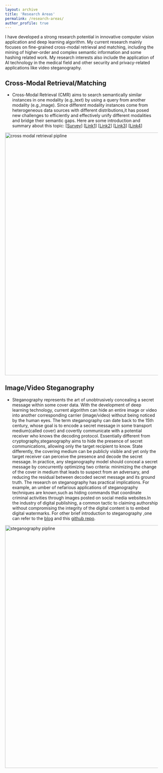 ```yaml
---
layout: archive
title: 'Research Areas'
permalink: /research-areas/
author_profile: true
---
```


I have developed a strong research potential in innovative computer vision application and deep learning algorithm.
My current research mainly focuses on fine-grained cross-modal retrieval and matching, including the mining of higher-order and complex semantic information and some hashing related work.
My research interests also include the application of AI technology in the medical field and other security and privacy-related applications like video steganography.

 <!-- My research aims to bridge the gap between the theoretical modelling and practical exploitation of physical layer security using state-of-the-art testbeds and equipment. -->
<!-- In particular, my research aims to ensure the secure connection using key generation and device authentication using radio frequency fingerprint identification. -->

## Cross-Modal Retrieval/Matching

- Cross-Modal Retrieval (CMR) aims to search semantically similar instances in one modality (e.g.,text) by using a query from another modality (e.g.,image). Since different modality instances come from heterogeneous data sources with different distributions,it has posed new challenges to efficiently and effectively unify different modalities and bridge their semantic gaps.
Here are some introduction and summary about this topic:
[[Survey](https://arxiv.org/abs/1607.06215)]
[[Link1](https://zhuanlan.zhihu.com/p/115273380)]
[[Link2](https://zhuanlan.zhihu.com/p/117644099)]
[[Link3](https://zhuanlan.zhihu.com/p/129857640)]
[[Link4](https://zhuanlan.zhihu.com/p/92705250)]
<img align="center" width="800" src="{{ site.url }}/images/cmr/cross_modal_retrieval.jpg" alt="cross modal retrieval pipline">
<!-- * [Key Generation Overview]({{ site.url }}/posts/2019/04/blog-post-keygen_main/) -->

## Image/Video Steganography

- Steganography represents the art of unobtrusively concealing a secret message within some cover data. With the development of deep learning technology, current algorithm can hide an entire image or video into another corresponding carrier (image/video) without being noticed by the human eyes.
  The term steganography can date back to the 15th century, whose goal is to encode a secret message in some transport medium(called cover) and covertly communicate with a potential receiver who knows the decoding protocol. Essentially different from cryptography,steganography aims to hide the presence of secret communications, allowing only the target recipient to know. State differently, the covering medium can be publicly visible and yet only the target receiver can perceive the presence and decode the secret message. In practice, any steganography model should conceal a secret message by concurrently optimizing two criteria: minimizing the change of the cover in medium that leads to suspect from an adversary, and reducing the residual between decoded secret message and its ground truth. The research on steganography has practical implications. For example, an umber of nefarious applications of steganography techniques are known,such as hiding commands that coordinate criminal activities through images posted on social media websites.In the industry of digital publishing, a common tactic to claiming authorship without compromising the integrity of the digital content is to embed digital watermarks. For other brief introduction to steganography ,one can refer to the [blog](https://buzzrobot.com/hiding-images-using-ai-deep-steganography-b7726bd58b06) and this [github repo](https://github.com/muziyongshixin/pytorch-Deep-Steganography).

<img align="center" width="800" src="{{ site.url }}/images/ste/ste.jpg" alt="steganography pipline">
<!-- * [RFF Identification Overview]({{ site.url }}/posts/2019/04/blog-post-rffi_main/) -->
